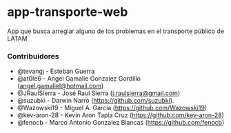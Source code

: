 # app-transporte-web
App que busca arreglar alguno de los problemas en el transporte público de LATAM


### Contribuidores

- @tevangj - Esteban Guerra 
- @at0le6 - Angel Gamalie Gonzalez Gordillo (angel.gamaliel@hotmail.com)
- @JRaulSierra - José Raul Sierra (j.raulsierra@gmail.com)
- @suzubki - Darwin Narro (https://github.com/suzubki).
- @Wazowski19 - Miguel A. García  (https://github.com/Wazowski19)
- @kev-aron-28 - Kevin Aron Tapia Cruz (https://github.com/kev-aron-28)
- @fenocb - Marco Antonio Gonzalez Blancas (https://github.com/fenocb)
